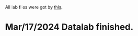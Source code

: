 All lab files were got by [this](https://zhuanlan.zhihu.com/p/505497911).

# Mar/17/2024 Datalab finished.